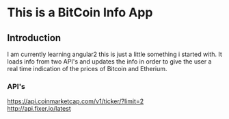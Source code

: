 # This is a BitCoin Info App

## Introduction
I am currently learning angular2 this is just a little something i started with. It loads info from two API's and updates the info in order to give the user a real time indication of the prices of Bitcoin and Etherium.

### API's 
https://api.coinmarketcap.com/v1/ticker/?limit=2<br>
http://api.fixer.io/latest
